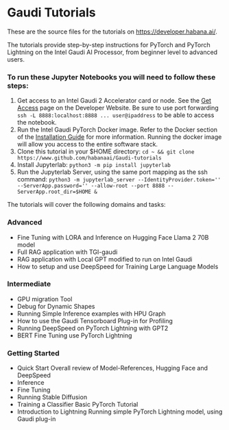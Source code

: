 # Gaudi Tutorials

These are the source files for the tutorials on https://developer.habana.ai/.

The tutorials provide step-by-step instructions for PyTorch and PyTorch Lightning on the Intel Gaudi AI Processor, from beginner level to advanced users.

### To run these Jupyter Notebooks you will need to follow these steps:
1. Get access to an Intel Gaudi 2 Accelerator card or node.  See the [Get Access](https://developer.habana.ai/get-access/) page on the Developer Website.  Be sure to use port forwarding `ssh -L 8888:localhost:8888 ... user@ipaddress` to be able to access the notebook. 
2. Run the Intel Gaudi PyTorch Docker image.  Refer to the Docker section of the [Installation Guide](https://docs.habana.ai/en/latest/Installation_Guide/Bare_Metal_Fresh_OS.html#pull-and-launch-docker-image-intel-gaudi-vault) for more information.  Running the docker image will allow you access to the entire software stack.
3. Clone this tutorial in your $HOME directory:  `cd ~ && git clone https://www.github.com/habanaai/Gaudi-tutorials`
4. Install Jupyterlab: `python3 -m pip install jupyterlab`
5. Run the Jupyterlab Server, using the same port mapping as the ssh command:  `python3 -m jupyterlab_server --IdentityProvider.token='' --ServerApp.password='' --allow-root --port 8888 --ServerApp.root_dir=$HOME & `

The tutorials will cover the following domains and tasks:

### Advanced
- Fine Tuning with LORA and Inference on Hugging Face Llama 2 70B model  
- Full RAG application with TGI-gaudi
- RAG application with Local GPT modified to run on Intel Gaudi
- How to setup and use DeepSpeed for Training Large Language Models 

### Intermediate
- GPU migration Tool
- Debug for Dynamic Shapes
- Running Simple Inference examples with HPU Graph
- How to use the Gaudi Tensorboard Plug-in for Profiling
- Running DeepSpeed on PyTorch Lightning with GPT2
- BERT Fine Tuning use PyTorch Lightning

### Getting Started
- Quick Start	Overall review of Model-References, Hugging Face and DeepSpeed
- Inference
- Fine Tuning
- Running Stable Diffusion
- Training a Classifier	Basic PyTorch Tutorial
- Introduction to Lightning	Running simple PyTorch Lightning model, using Gaudi plug-in
